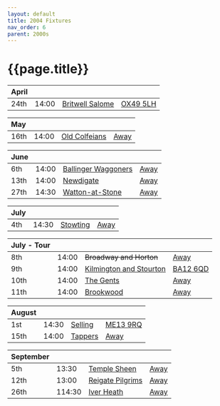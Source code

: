 ```yaml
---
layout: default
title: 2004 Fixtures
nav_order: 6
parent: 2000s
---
```


# {{page.title}}

| April |  |  |  |
|:---|:---|:---|:---|
| 24th | 14:00 | [Britwell Salome](britwell-salome) | [OX49 5LH](https://goo.gl/maps/CGgpPNyQhotADDFs9) |

| May |  |  |  |
|:---|:---|:---|:---|
| 16th | 14:00 | [Old Colfeians](old-colfeians) | [Away](https://goo.gl/maps/vhwZEdPcYg4q3f3P8) |

| June |  |  |  |
|:---|:---|:---|:---|
| 6th | 14:00 | [Ballinger Waggoners](ballinger-waggoners) | [Away](https://goo.gl/maps/wvVwTSGVsLV3zrDX8) |
| 13th | 14:00 | [Newdigate](newdigate) | [Away](https://goo.gl/maps/9uAr2nHj19CJDEjw6) |
| 27th | 14:30 | [Watton-at-Stone](watton-at-stone) | [Away](https://goo.gl/maps/JPBQawMsjLgYtVHk9) |

| July |  |  |  |
|:---|:---|:---|:---|
| 4th | 14:30 | [Stowting](stowting) | [Away](https://goo.gl/maps/3Br4woRQXRqh9Uje8) |

| July - Tour |  |  |  |
|:---|:---|:---|:---|
| 8th | 14:00 | <del>Broadway and Horton</del> | [Away](https://goo.gl/maps/ULbmC6LSX5HSAe8U6) |
| 9th | 14:00 | [Kilmington and Stourton](kilmington-and-stourton) | [BA12 6QD](https://goo.gl/maps/6q53XChZh9A2) |
| 10th | 14:00 | [The Gents](the-gents) | [Away](https://goo.gl/maps/C6PZsUWo7FTHxd157) |
| 11th | 14:00 | [Brookwood](brookwood) | [Away](https://goo.gl/maps/2T7QNFUSx1v9bzPY7) |

| August |  |  |  |
|:---|:---|:---|:---|
| 1st | 14:30 | [Selling](selling) | [ME13 9RQ](https//goo.gl/maps/QeLhjBkEbJr) |
| 15th | 14:00 | [Tappers](tappers) | [Away](https://goo.gl/maps/VrSWAsVDD2Xi4Nxy9) |

| September |  |  |  |
|:---|:---|:---|:---|
| 5th | 13:30 | [Temple Sheen](temple-sheen) | [Away](https://goo.gl/maps/whF2qFeESXHLkTnM9) |
| 12th | 13:00 | [Reigate Pilgrims](reigate-pilgrims) | [Away](https://goo.gl/maps/z54KDhWLtQreY6xy9) |
| 26th | 114:30 | [Iver Heath](iver-heath) | [Away](https://g.page/FRCCUK?share) |
